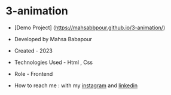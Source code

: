 # 3-animation

- [Demo Project] (https://mahsabbpour.github.io/3-animation/)

- Developed by Mahsa Babapour

- Created - 2023

- Technologies Used - Html , Css

- Role - Frontend

- How to reach me : with my [instagram](https://www.instagram.com/mahsabbpour.web) and [linkedin](https://www.linkedin.com/in/mahsa-bbpour-643b-77258)
